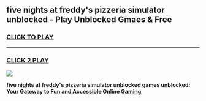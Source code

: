 
## five nights at freddy's pizzeria simulator unblocked - Play Unblocked Gmaes & Free
<h3>
<a href="https://news.freeplayer.one?title=five_nights_at_freddy's_pizzeria_simulator_unblocked&ref=23F">CLICK TO PLAY</a></h3>
<hr>

<h3>
<a href="https://news.freeplayer.one?title=five_nights_at_freddy's_pizzeria_simulator_unblocked&ref=23F">CLICK 2 PLAY</a>
  
</h3>

<a href="https://news.freeplayer.one?title=five_nights_at_freddy's_pizzeria_simulator_unblocked&ref=23F/"><img src="https://clearcache.store/games.png"></a>


**five nights at freddy's pizzeria simulator unblocked games unblocked: Your Gateway to Fun and Accessible Online Gaming**
